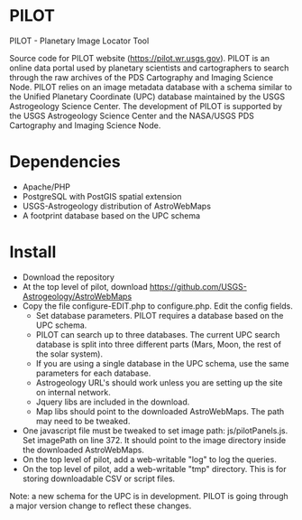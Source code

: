 # PILOT
PILOT - Planetary Image Locator Tool

Source code for PILOT website (https://pilot.wr.usgs.gov). PILOT is an online data portal used by planetary scientists and
cartographers to search through the raw archives of the PDS Cartography and Imaging Science Node. PILOT relies on an image
metadata database with a schema similar to the Unified Planetary Coordinate (UPC) database maintained by the USGS Astrogeology
Science Center. The development of PILOT is supported by the USGS Astrogeology Science Center and the NASA/USGS PDS
Cartography and Imaging Science Node.

# Dependencies

* Apache/PHP
* PostgreSQL with PostGIS spatial extension
* USGS-Astrogeology distribution of AstroWebMaps
* A footprint database based on the UPC schema

# Install

* Download the repository
* At the top level of pilot, download https://github.com/USGS-Astrogeology/AstroWebMaps
* Copy the file configure-EDIT.php to configure.php. Edit the config fields.
  * Set database parameters. PILOT requires a database based on the UPC schema.
  * PILOT can search up to three databases. The current UPC search database is split into three different parts (Mars, Moon, the rest of the solar system).
  * If you are using a single database in the UPC schema, use the same parameters for each database.
  * Astrogeology URL's should work unless you are setting up the site on internal network.
  * Jquery libs are included in the download.
  * Map libs should point to the downloaded AstroWebMaps. The path may need to be tweaked.
* One javascript file must be tweaked to set image path: js/pilotPanels.js. Set imagePath on line 372. It should point to the image directory inside the downloaded AstroWebMaps.
* On the top level of pilot, add a web-writable "log" to log the queries.
* On the top level of pilot, add a web-writable "tmp" directory. This is for storing downloadable CSV or script files.

Note: a new schema for the UPC is in development.  PILOT is going through a major version change to reflect these changes.
  
  
